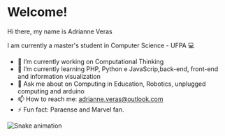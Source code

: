 # Welcome!
Hi there, my name is Adrianne Veras 

I am currently a master's student in Computer Science - UFPA 💻

- 🔭 I’m currently working on Computational Thinking
- 🌱 I’m currently learning PHP, Python e JavaScrip,back-end, front-end and information visualization
- 💬 Ask me about on Computing in Education, Robotics, unplugged computing and arduino
- 📫 How to reach me: adrianne.veras@outlook.com
- ⚡ Fun fact: Paraense and Marvel fan.

![Snake animation](https://github.com/AdrianneVeri/AdrianneVer/blob/output/github-contribution-grid-snake.svg)

<!--
## About me
[![Github Badge](https://github.com/AdrianneVer)
**AdrianneVer/AdrianneVer** is a ✨ _special_ ✨ repository because its `README.md` (this file) appears on your GitHub profile.



- 😄 Pronouns: ...
